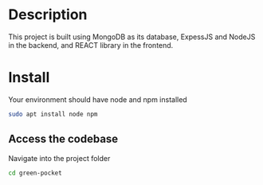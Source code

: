 # Description
This project is built using MongoDB as its database, ExpessJS and NodeJS in the backend, and REACT library in the frontend.

# Install
Your environment should have node  and npm installed
``` bash
sudo apt install node npm
```

## Access the codebase
Navigate into the project folder
``` bash
cd green-pocket
```

